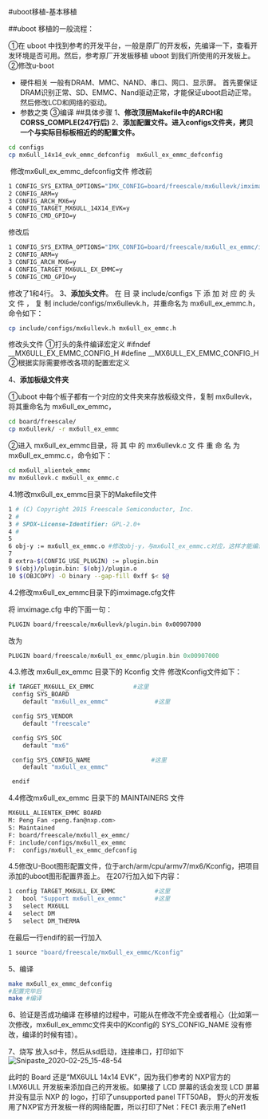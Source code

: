 #uboot移植-基本移植

##uboot 移植的一般流程：

①在 uboot 中找到参考的开发平台，一般是原厂的开发板，先编译一下，查看开发环境是否可用。然后，参考原厂开发板移植 uboot 到我们所使用的开发板上。
②修改u-boot

+ 硬件相关
  一般有DRAM、MMC、NAND、串口、网口、显示屏。
  首先要保证DRAM识别正常、SD、EMMC、Nand驱动正常，才能保证uboot启动正常。
  然后修改LCD和网络的驱动。
+ 参数之类
③编译
##具体步骤
1、**修改顶层Makefile中的ARCH和CORSS_COMPLE(247行后)**
2、**添加配置文件。进入configs文件夹，拷贝一个与实际目标板相近的的配置文件。**

```bash
cd configs
cp mx6ull_14x14_evk_emmc_defconfig  mx6ull_ex_emmc_defconfig
```
​      修改mx6ull_ex_emmc_defconfig文件 
修改前

```bash
1 CONFIG_SYS_EXTRA_OPTIONS="IMX_CONFIG=board/freescale/mx6ullevk/imximage.cfg,MX6ULL_EVK_EMMC_REWORK"
2 CONFIG_ARM=y
3 CONFIG_ARCH_MX6=y
4 CONFIG_TARGET_MX6ULL_14X14_EVK=y
5 CONFIG_CMD_GPIO=y
```
修改后
```bash
1 CONFIG_SYS_EXTRA_OPTIONS="IMX_CONFIG=board/freescale/mx6ull_ex_emmc/imximage.cfg,MX6ULL_EVK_EMMC_REWORK"
2 CONFIG_ARM=y
3 CONFIG_ARCH_MX6=y
4 CONFIG_TARGET_MX6ULL_EX_EMMC=y
5 CONFIG_CMD_GPIO=y
```

修改了1和4行。
3、**添加头文件**。
在 目 录 include/configs 下 添 加 对 应 的 头 文 件 ， 复 制
include/configs/mx6ullevk.h，并重命名为 mx6ull_ex_emmc.h，命令如下：

```bash
cp include/configs/mx6ullevk.h mx6ull_ex_emmc.h
```

修改头文件
①打头的条件编译宏定义
 \#ifndef __MX6ULL_EX_EMMC_CONFIG_H
\#define __MX6ULL_EX_EMMC_CONFIG_H
②根据实际需要修改各项的配置宏定义

4、**添加板级文件夹**

①uboot 中每个板子都有一个对应的文件夹来存放板级文件，复制 mx6ullevk，将其重命名为 mx6ull_ex_emmc，

```bash
cd board/freescale/
cp mx6ullevk/ -r mx6ull_ex_emmc
```

②进入 mx6ull_ex_emmc目录，将 其 中 的 mx6ullevk.c 文 件 重 命 名 为mx6ull_ex_emmc.c，命令如下：

```bash
cd mx6ull_alientek_emmc
mv mx6ullevk.c mx6ull_ex_emmc.c
```

  4.1修改mx6ull_ex_emmc目录下的Makefile文件

```bash
1 # (C) Copyright 2015 Freescale Semiconductor, Inc.
2 #
3 # SPDX-License-Identifier: GPL-2.0+
4 #
5
6 obj-y := mx6ull_ex_emmc.o #修改obj-y，与mx6ull_ex_emmc.c对应，这样才能编译mx6ull_ex_emmc.c
7
8 extra-$(CONFIG_USE_PLUGIN) := plugin.bin
9 $(obj)/plugin.bin: $(obj)/plugin.o
10 $(OBJCOPY) -O binary --gap-fill 0xff $< $@
```

  4.2修改mx6ull_ex_emmc目录下的imximage.cfg文件

将 imximage.cfg 中的下面一句：

```bash
PLUGIN board/freescale/mx6ullevk/plugin.bin 0x00907000
```

改为

```c
PLUGIN board/freescale/mx6ull_ex_emmc/plugin.bin 0x00907000
```

  4.3.修改 mx6ull_ex_emmc 目录下的 Kconfig 文件
修改Kconfig文件如下：

```bash
if TARGET_MX6ULL_EX_EMMC           #这里
 config SYS_BOARD
	default "mx6ull_ex_emmc"             #这里

 config SYS_VENDOR
 	default "freescale"

 config SYS_SOC
 	default "mx6"

 config SYS_CONFIG_NAME                 #这里
 	default "mx6ull_ex_emmc"

 endif
```

4.4修改mx6ull_ex_emmc 目录下的 MAINTAINERS 文件

```bash
MX6ULL_ALIENTEK_EMMC BOARD
M: Peng Fan <peng.fan@nxp.com>
S: Maintained
F: board/freescale/mx6ull_ex_emmc/
F: include/configs/mx6ull_ex_emmc
F:  configs/mx6ull_ex_emmc_defconfig
```

4.5修改U-Boot图形配置文件，位于arch/arm/cpu/armv7/mx6/Kconfig，把项目添加的uboot图形配置界面上。
在207行加入如下内容：

```bash
1 config TARGET_MX6ULL_EX_EMMC           #这里
2 	bool "Support mx6ull_ex_emmc"        #这里
3 	select MX6ULL
4 	select DM
5 	select DM_THERMA
```

在最后一行endif的前一行加入

```bash
1 source "board/freescale/mx6ull_ex_emmc/Kconfig"
```

5、编译

```bash
make mx6ull_ex_emmc_defconfig
#配置完毕后
make #编译
```

6、验证是否成功编译
在移植的过程中，可能从在修改不完全或者粗心（比如第一次修改，mx6ull_ex_emmc文件夹中的Kconfig的 SYS_CONFIG_NAME 没有修改，编译的时候有错）。

7、烧写
放入sd卡，然后从sd启动，连接串口，打印如下
![Snipaste_2020-02-25_15-48-54](K:\Linux\从零开发i.mx6ull\uboot的移植\Snipaste_2020-02-25_15-48-54.jpg)

此时的 Board 还是“MX6ULL 14x14 EVK”，因为我们参考的 NXP官方的 I.MX6ULL 开发板来添加自己的开发板。如果接了 LCD 屏幕的话会发现 LCD 屏幕并没有显示 NXP 的 logo，打印了unsupported panel TFT50AB，
野火的开发板用了NXP官方开发板一样的网络配置，所以打印了Net：FEC1 表示用了eNet1

